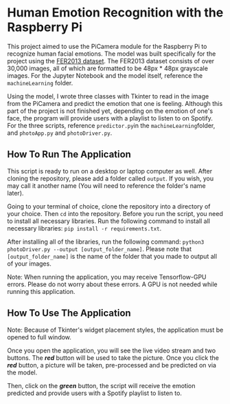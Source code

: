# **Human Emotion Recognition with the Raspberry Pi**

This project aimed to use the PiCamera module for the Raspberry Pi to recognize human facial emotions. The model was built specifically for the project using the [FER2013 dataset](https://www.kaggle.com/ashishpatel26/facial-expression-recognitionferchallenge). The FER2013 dataset consists of over 30,000 images, all of which are formatted to be 48px * 48px grayscale images. For the Jupyter Notebook and the model itself, reference the ```machineLearning``` folder. 

Using the model, I wrote three classes with Tkinter to read in the image from the PiCamera and predict the emotion that one is feeling. Although this part of the project is not finished yet, depending on the emotion of one's face, the program will provide users with a playlist to listen to on Spotify. For the three scripts, reference ```predictor.py```in the ```machineLearning```folder, and ```photoApp.py``` and ```photoDriver.py```. 

## **How To Run The Application**

This script is ready to run on a desktop or laptop computer as well. After cloning the repository, please add a folder called ```output```. If you wish, you may call it another name (You will need to reference the folder's name later). 

Going to your terminal of choice, clone the repository into a directory of your choice. Then ```cd``` into the repository. Before you run the script, you need to install all necessary libraries. Run the following command to install all necessary libraries: ```pip install -r requirements.txt```. 

After installing all of the libraries, run the following command: ```python3 photoDriver.py --output [output_folder_name]```. Please note that ```[output_folder_name]``` is the name of the folder that you made to output all of your images. 

Note: When running the application, you may receive Tensorflow-GPU errors. Please do not worry about these errors. A GPU is not needed while running this application. 

## **How To Use The Application**

Note: Because of Tkinter's widget placement styles, the application must be opened to full window.
 

Once you open the application, you will see the live video stream and two buttons. The ***red*** button will be used to take the picture. Once you click the ***red*** button, a picture will be taken, pre-processed and be predicted on via the model. 

Then, click on the ***green*** button, the script will receive the emotion predicted and provide users with a Spotify playlist to listen to. 

